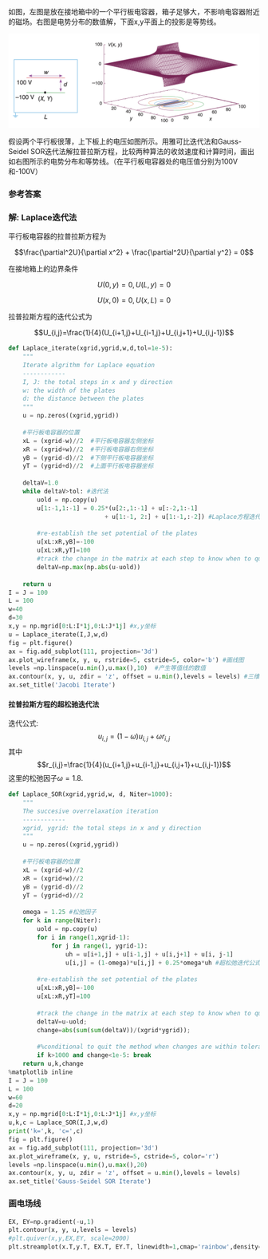 如图，左图是放在接地箱中的一个平行板电容器，箱子足够大，不影响电容器附近的磁场。右图是电势分布的数值解，下面x,y平面上的投影是等势线。

![平行板电容器示意图](平行板电容器.png)

假设两个平行板很薄，上下板上的电压如图所示。用雅可比迭代法和Gauss-Seidel SOR迭代法解拉普拉斯方程，比较两种算法的收敛速度和计算时间，画出如右图所示的电势分布和等势线。（在平行板电容器处的电压值分别为100V和-100V）

### 参考答案
### 解: Laplace迭代法

平行板电容器的拉普拉斯方程为

$$\frac{\partial^2U}{\partial x^2} + \frac{\partial^2U}{\partial y^2} = 0$$

在接地箱上的边界条件

$$U(0, y) = 0, U(L, y) = 0$$

$$U(x, 0) = 0, U(x, L) = 0$$

拉普拉斯方程的迭代公式为

$$U_{i,j}=\frac{1}{4}(U_{i+1,j}+U_{i-1,j}+U_{i,j+1}+U_{i,j-1})$$

```python
def Laplace_iterate(xgrid,ygrid,w,d,tol=1e-5):
    """
    Iterate algrithm for Laplace equation
    ------------
    I, J: the total steps in x and y direction
    w: the width of the plates
    d: the distance between the plates
    """
    u = np.zeros((xgrid,ygrid))
       
    #平行板电容器的位置
    xL = (xgrid-w)//2  #平行板电容器左侧坐标
    xR = (xgrid+w)//2  #平行板电容器右侧坐标
    yB = (ygrid-d)//2  #下侧平行板电容器坐标
    yT = (ygrid+d)//2  #上面平行板电容器坐标
    
    deltaV=1.0
    while deltaV>tol: #迭代法
        uold = np.copy(u)
        u[1:-1,1:-1] = 0.25*(u[2:,1:-1] + u[:-2,1:-1] 
                           + u[1:-1, 2:] + u[1:-1,:-2]) #Laplace方程迭代公式
        
        #re-establish the set potential of the plates
        u[xL:xR,yB]=-100 
        u[xL:xR,yT]=100
        #track the change in the matrix at each step to know when to quit
        deltaV=np.max(np.abs(u-uold))
    
    return u
I = J = 100
L = 100
w=40
d=30
x,y = np.mgrid[0:L:I*1j,0:L:J*1j] #x,y坐标
u = Laplace_iterate(I,J,w,d)
fig = plt.figure()
ax = fig.add_subplot(111, projection='3d')
ax.plot_wireframe(x, y, u, rstride=5, cstride=5, color='b') #画线图
levels =np.linspace(u.min(),u.max(),10)  #产生等值线的数值
ax.contour(x, y, u, zdir = 'z', offset = u.min(),levels = levels) #三维投影到2维的等值线
ax.set_title('Jacobi Iterate')
```

#### 拉普拉斯方程的超松驰迭代法
迭代公式: $$u_{i,j}=(1-\omega)u_{i,j}+\omega r_{i,j}$$
其中
$$r_{i,j}=\frac{1}{4}(u_{i+1,j}+u_{i-1,j}+u_{i,j+1}+u_{i,j-1})$$
这里的松弛因子$\omega=1.8$.


```python
def Laplace_SOR(xgrid,ygrid,w, d, Niter=1000):
    """
    The succesive overrelaxation iteration
    ------------
    xgrid, ygrid: the total steps in x and y direction
    """
    u = np.zeros((xgrid,ygrid))
    
    #平行板电容器的位置
    xL = (xgrid-w)//2 
    xR = (xgrid+w)//2
    yB = (ygrid-d)//2
    yT = (ygrid+d)//2
    
    omega = 1.25 #松弛因子
    for k in range(Niter): 
        uold = np.copy(u)
        for i in range(1,xgrid-1):
            for j in range(1, ygrid-1):
                uh = u[i+1,j] + u[i-1,j] + u[i,j+1] + u[i, j-1]
                u[i,j] = (1-omega)*u[i,j] + 0.25*omega*uh #超松弛迭代公式
        
        #re-establish the set potential of the plates
        u[xL:xR,yB]=-100
        u[xL:xR,yT]=100
        
        #track the change in the matrix at each step to know when to quit
        deltaV=u-uold;
        change=abs(sum(sum(deltaV))/(xgrid*ygrid));
    
        #%conditional to quit the method when changes are within tolerance
        if k>1000 and change<1e-5: break
    return u,k,change
%matplotlib inline
I = J = 100
L = 100
w=60
d=20
x,y = np.mgrid[0:L:I*1j,0:L:J*1j] #x,y坐标
u,k,c = Laplace_SOR(I,J,w,d)
print('k=',k, 'c=',c)
fig = plt.figure()
ax = fig.add_subplot(111, projection='3d')
ax.plot_wireframe(x, y, u, rstride=5, cstride=5, color='r')
levels =np.linspace(u.min(),u.max(),20)
ax.contour(x, y, u, zdir = 'z', offset = u.min(),levels = levels)
ax.set_title('Gauss-Seidel SOR Iterate')
```

 ### 画电场线

 ```python
 EX, EY=np.gradient(-u,1)
plt.contour(x, y, u,levels = levels)
#plt.quiver(x,y,EX,EY, scale=2000)
plt.streamplot(x.T,y.T, EX.T, EY.T, linewidth=1,cmap='rainbow',density=2, arrowstyle='->', arrowsize=1.5) #线性流形
```